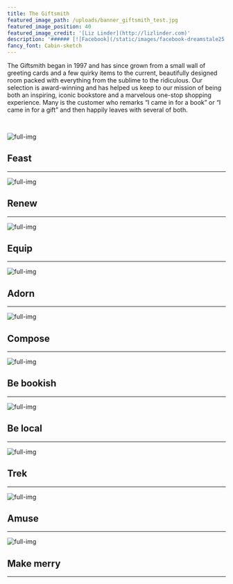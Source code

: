 ```yaml
---
title: The Giftsmith
featured_image_path: /uploads/banner_giftsmith_test.jpg
featured_image_position: 40
featured_image_credit: '[Liz Linder](http://lizlinder.com)'
description: '###### [![Facebook](/static/images/facebook-dreamstale25.png) Giftsmith on facebook](https://www.facebook.com/brooklinebooksmithgiftshop/)'
fancy_font: Cabin-sketch
---
```



The Giftsmith began in 1997 and has since grown from a small wall of greeting cards and a few quirky items to the current, beautifully designed room packed with everything from the sublime to the ridiculous. Our selection is award-winning and has helped us keep to our mission of being both an inspiring, iconic bookstore and a marvelous one-stop shopping experience. Many is the customer who remarks “I came in for a book” or “I came in for a gift” and then happily leaves with several of both.

&nbsp;

![full-img](/uploads/versions/3---x----800-800x---.jpg)

## Feast

---

![full-img](/uploads/versions/8---x----800-800x---.jpg)

## Renew

---

![full-img](/uploads/versions/5---x----800-800x---.jpg)

## Equip

---

![full-img](/uploads/versions/4---x----800-800x---.jpg)

## Adorn

---

![full-img](/uploads/versions/6---x----800-857x---.jpg)

## Compose

---

![full-img](/uploads/versions/7---x----800-732x---.jpg)

## Be bookish

---

![full-img](/uploads/versions/2---x----800-800x---.jpg)

## Be local

---

![full-img](/uploads/versions/9---x----800-800x---.jpg)

## Trek

---

![full-img](/uploads/versions/1---x----800-800x---.jpg)

## Amuse

---

![full-img](/uploads/versions/10---x----800-800x---.jpg)

## Make merry

---
